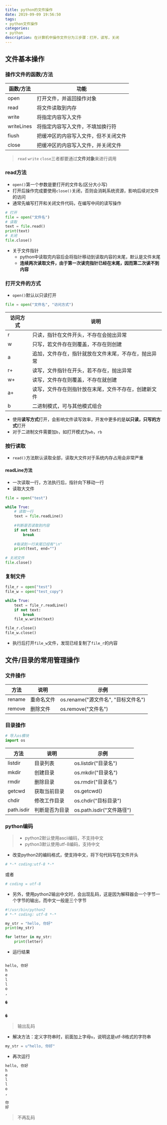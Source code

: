 ```yaml
---
title: python的文件操作
date: 2019-09-09 19:56:50
tags:
- python文件操作
categories:
- python
description: 在计算机中操作文件分为三步骤：打开，读写，关闭
---
```


<!--more-->

## 文件基本操作
### 操作文件的函数/方法

| 函数/方法  | 功能                                 |
|------------|--------------------------------------|
| open       | 打开文件，并返回操作对象             |
| read       | 将文件读取到内存                     |
| write      | 将指定内容写入文件                   |
| writeLines | 将指定内容写入文件，不填加换行符     |
| fiush      | 把缓冲区的内容写入文件，但不关闭文件 |
| close      | 把缓冲区的内容写入文件，并关闭文件   |

> `read` `write` `close`三者都要通过**文件对象**来进行调用

### read方法
* `open()`第一个参数是要打开的文件名(区分大小写)
* 打开后操作完成要使用`close()`关闭，否则会消耗系统资源，影响后续对文件的访问
* 通常先编写打开和关闭文件代码，在编写中间的读写操作

```py
# 打开
file = open("文件名")
# 读取
text = file.read()
print(text)
# 关闭
file.close()
```

* 关于文件指针
  * python中读取完内容后会将指针移动到读取内容的末尾，默认是文件末尾
  * **连续两次读取文件，由于第一次读完指针已经在末尾，因而第二次读不到内容**

### 打开文件的方式
* `open()`默认以只读打开

```py
file = open("文件名", "访问方式")
```

| 访问方式 | 说明                                                 |
|----------|------------------------------------------------------|
| r        | 只读，指针在文件开头，不存在会抛出异常               |
| w        | 只写，若文件存在则覆盖，不存在则创建                 |
| a        | 追加，文件存在，指针就放在文件末尾，不存在，抛出异常 |
| r+       | 读写，文件指针在开头，若不存在，抛出异常             |
| w+       | 读写，文件存在则覆盖，不存在就创建                   |
| a+       | 读写，文件存在则指针放在末尾，文件不存在，创建新文件 |
| b        | 二进制模式，可与其他模式组合                         |

* 使用**读写方式**打开，会影响文件读写效率，开发中更多的是**以只读，只写的方式**打开
* 对于二进制文件需要加`b`，如打开模式为`wb`，`rb`

### 按行读取
* `read()`方法默认读取全部，读取大文件对于系统内存占用会非常严重

#### readLine方法
* 一次读取一行，方法执行后，指针向下移动一行
* 读取大文件
```py
file = open("test")

while True:
    # 读取一行
    text = file.readLine()
    
    #判断是否读取到内容
    if not text:
        break
        
    #每读到一行末尾已经有"\n"
    print(text, end="")
    
# 关闭文件
file.close()
```

### 复制文件

```py
file_r = open("test")
file_w = open("test_copy")

while True:
    text = file_r.readLine()
    if not text:
        break
    file_w.write(text)

file_r.close()
file_w.close()
```

* 执行后打开`file_w`文件，发现已经复制了`file_r`的内容

## 文件/目录的常用管理操作

### 文件操作

| 方法   | 说明       | 示例                                |
|--------|------------|-------------------------------------|
| rename | 重命名文件 | os.rename("源文件名", "目标文件名") |
| remove | 删除文件   | os.remove("文件名")                 |

### 目录操作

```py
# 导入os模块
import os
```

| 方法       | 说明           | 示例                      |
|------------|----------------|---------------------------|
| listdir    | 目录列表       | os.listdir("目录名")      |
| mkdir      | 创建目录       | os.mkdir("目录名")        |
| rmdir      | 删除目录       | os.rmdir("目录名")        |
| getcwd     | 获取当前目录   | os.getcwd()               |
| chdir      | 修改工作目录   | os.chdir("目标目录")      |
| path.isdir | 判断是否为目录 | os.path.isdir("文件路径") |

### python编码
>* python2默认使用ascii编码，不支持中文
>* python3默认使用utf-8编码，支持中文

* 改变python2的编码格式，使支持中文，将下句代码写在文件开头
```py
# *-* coding:utf-8 *-*
```
或者
```py
# coding = utf-8
```

* 另外，使用python2输出中文时，会出现乱码，这是因为解释器会一个字节一个字节的输出，而中文一般是三个字节
```py
#!/usr/bin/python2
# *-* coding: utf-8 *-*

my_str = "hello, 你好"
print(my_str)

for letter in my_str:
    print(letter)
```

* 运行结果
```py

hello, 你好
h
e
l
l
o
,

�


�

```
> 输出乱码

* 解决方法：定义字符串时，前面加上字母`u`，说明这是utf-8格式的字符串
```py
my_str = u"hello, 你好"
```

* 再次运行
```py
hello, 你好
h
e
l
l
o
,

你
好
```

> 不再乱码


